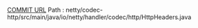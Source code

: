 [COMMIT URL](https://github.com/netty/netty/commit/57a8a9fd983a6030de81c99c7b4518ac40d9195e)
Path : netty/codec-http/src/main/java/io/netty/handler/codec/http/HttpHeaders.java
